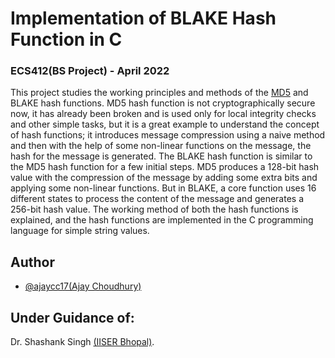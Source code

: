 
# Implementation of BLAKE Hash Function in C
### ECS412(BS Project) - April 2022

This project studies the working principles and methods of the [MD5](https://github.com/ajaycc17/md5-hash-function) and BLAKE hash functions. MD5 hash
function is not cryptographically secure now, it has already been broken and is used only for local integrity
checks and other simple tasks, but it is a great example to understand the concept of hash functions; it
introduces message compression using a naive method and then with the help of some non-linear functions
on the message, the hash for the message is generated. The BLAKE hash function is similar to the MD5 hash
function for a few initial steps. MD5 produces a 128-bit hash value with the compression of the message by
adding some extra bits and applying some non-linear functions. But in BLAKE, a core function uses 16
different states to process the content of the message and generates a 256-bit hash value. The working
method of both the hash functions is explained, and the hash functions are implemented in the C
programming language for simple string values.


## Author

- [@ajaycc17(Ajay Choudhury)](https://www.github.com/ajaycc17)



## Under Guidance of:
Dr. Shashank Singh [(IISER Bhopal)](https://sites.google.com/view/shashank).